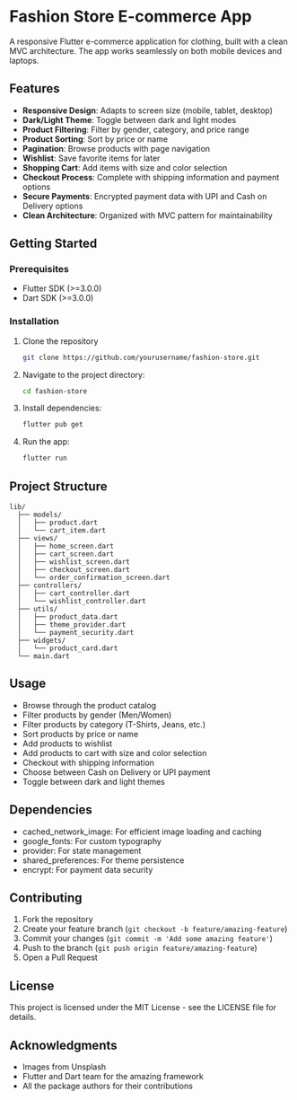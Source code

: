 # Fashion Store E-commerce App

A responsive Flutter e-commerce application for clothing, built with a clean MVC architecture. The app works seamlessly on both mobile devices and laptops.

## Features

- **Responsive Design**: Adapts to screen size (mobile, tablet, desktop)
- **Dark/Light Theme**: Toggle between dark and light modes
- **Product Filtering**: Filter by gender, category, and price range
- **Product Sorting**: Sort by price or name
- **Pagination**: Browse products with page navigation
- **Wishlist**: Save favorite items for later
- **Shopping Cart**: Add items with size and color selection
- **Checkout Process**: Complete with shipping information and payment options
- **Secure Payments**: Encrypted payment data with UPI and Cash on Delivery options
- **Clean Architecture**: Organized with MVC pattern for maintainability

## Getting Started

### Prerequisites

- Flutter SDK (>=3.0.0)
- Dart SDK (>=3.0.0)

### Installation

1. Clone the repository
   ```bash
   git clone https://github.com/yourusername/fashion-store.git
   ```
2. Navigate to the project directory:
   ```bash
   cd fashion-store
   ```
3. Install dependencies:
   ```bash
   flutter pub get
   ```
4. Run the app:
   ```bash
   flutter run
   ```

## Project Structure

```
lib/
  ├── models/
  │   ├── product.dart
  │   └── cart_item.dart
  ├── views/
  │   ├── home_screen.dart
  │   ├── cart_screen.dart
  │   ├── wishlist_screen.dart
  │   ├── checkout_screen.dart
  │   └── order_confirmation_screen.dart
  ├── controllers/
  │   ├── cart_controller.dart
  │   └── wishlist_controller.dart
  ├── utils/
  │   ├── product_data.dart
  │   ├── theme_provider.dart
  │   └── payment_security.dart
  ├── widgets/
  │   └── product_card.dart
  └── main.dart
```

## Usage

- Browse through the product catalog
- Filter products by gender (Men/Women)
- Filter products by category (T-Shirts, Jeans, etc.)
- Sort products by price or name
- Add products to wishlist
- Add products to cart with size and color selection
- Checkout with shipping information
- Choose between Cash on Delivery or UPI payment
- Toggle between dark and light themes

## Dependencies

- cached_network_image: For efficient image loading and caching
- google_fonts: For custom typography
- provider: For state management
- shared_preferences: For theme persistence
- encrypt: For payment data security

## Contributing

1. Fork the repository
2. Create your feature branch (`git checkout -b feature/amazing-feature`)
3. Commit your changes (`git commit -m 'Add some amazing feature'`)
4. Push to the branch (`git push origin feature/amazing-feature`)
5. Open a Pull Request

## License

This project is licensed under the MIT License - see the LICENSE file for details.

## Acknowledgments

- Images from Unsplash
- Flutter and Dart team for the amazing framework
- All the package authors for their contributions
